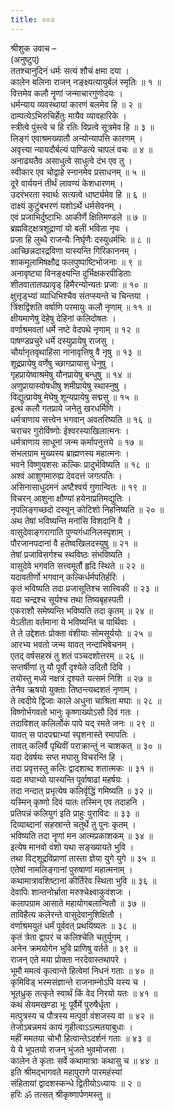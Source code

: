 ```yaml
---
title: ००२
---
```

श्रीशुक उवाच –  
(अनुष्टुप्)  
ततश्चानुदिनं धर्मः सत्यं शौचं क्षमा दया ।  
कालेन बलिना राजन् नङ्‌क्ष्यत्यायुर्बलं स्मृतिः ॥ १ ॥  
वित्तमेव कलौ नॄणां जन्माचारगुणोदयः ।  
धर्मन्याय व्यवस्थायां कारणं बलमेव हि ॥ २ ॥  
दाम्पत्येऽभिरुचिर्हेतुः मायैव व्यावहारिके ।  
स्त्रीत्वे पुंस्त्वे च हि रतिः विप्रत्वे सूत्रमेव हि ॥ ३ ॥  
लिङ्‌गं एवाश्रमख्यातौ अन्योन्यापत्ति कारणम् ।  
अवृत्त्या न्यायदौर्बल्यं पाण्डित्ये चापलं वचः ॥ ४ ॥  
अनाढ्यतैव असाधुत्वे साधुत्वे दंभ एव तु ।  
स्वीकार एव चोद्वाहे स्नानमेव प्रसाधनम् ॥ ५ ॥  
दूरे वार्ययनं तीर्थं लावण्यं केशधारणम् ।  
उदरंभरता स्वार्थः सत्यत्वे धार्ष्ट्यमेव हि ॥ ६ ॥  
दाक्ष्यं कुटुंबभरणं यशोऽर्थे धर्मसेवनम् ।  
एवं प्रजाभिर्दुष्टाभिः आकीर्णे क्षितिमण्डले ॥ ७ ॥  
ब्रह्मविट्क्षत्रशूद्राणां यो बली भविता नृपः ।  
प्रजा हि लुब्धै राजन्यैः निर्घृणैः दस्युधर्मभिः ॥ ८ ॥  
आच्छिन्नदारद्रविणा यास्यन्ति गिरिकाननम् ।  
शाकमूलामिषक्षौद्र फलपुष्पाष्टिभोजनाः ॥ ९ ॥  
अनावृष्ट्या विनङ्‌क्ष्यन्ति दुर्भिक्षकरपीडिताः  
शीतवातातपप्रावृड् हिमैरन्योन्यतः प्रजाः ॥ १० ॥  
क्षुत्तृड्भ्यां व्याधिभिश्चैव संतप्स्यन्ते च चिन्तया ।  
त्रिंशद्विंशति वर्षाणि परमायुः कलौ नृणाम् ॥ ११ ॥  
क्षीयमाणेषु देहेषु देहिनां कलिदोषतः ।  
वर्णाश्रमवतां धर्मे नष्टे वेदपथे नृणाम् ॥ १२ ॥  
पाषण्डप्रचुरे धर्मे दस्युप्रायेषु राजसु ।  
चौर्यानृतवृथाहिंसा नानावृत्तिषु वै नृषु ॥ १३ ॥  
शूद्रप्रायेषु वर्णेषु च्छागप्रायासु धेनुषु ।  
गृहप्रायेष्वाश्रमेषु यौनप्रायेषु बन्धुषु ॥ १४ ॥  
अणुप्रायास्वोषधीषु शमीप्रायेषु स्थास्नुषु ।  
विद्युत्प्रायेषु मेघेषु शून्यप्रायेषु सद्मसु ॥ १५ ॥  
इत्थं कलौ गतप्राये जनेतु खरधर्मिणि ।  
धर्मत्राणाय सत्त्वेन भगवान् अवतरिष्यति ॥ १६ ॥  
चराचर गुरोर्विष्णोः ईश्वरस्याखिलात्मनः ।  
धर्मत्राणाय साधूनां जन्म कर्मापनुत्तये ॥ १७ ॥  
संभलग्राम मुख्यस्य ब्राह्मणस्य महात्मनः ।  
भवने विष्णुयशसः कल्किः प्रादुर्भविष्यति ॥ १८ ॥  
अश्वं आशुगमारुह्य देवदत्तं जगत्पतिः ।  
असिनासाधुदमनं अष्टैश्वर्य गुणान्वितः ॥ १९ ॥  
विचरन् आशुना क्षौण्यां हयेनाप्रतिमद्युतिः ।  
नृपलिङ्‌गच्छदो दस्यून् कोटिशो निहनिष्यति ॥ २० ॥  
अथ तेषां भविष्यन्ति मनांसि विशदानि वै ।  
वासुदेवाङ्‌गरागाति पुण्यगंधानिलस्पृशाम् ।  
पौरजानपदानां वै हतेष्वखिलदस्युषु ॥ २१ ॥  
तेषां प्रजाविसर्गश्च स्थविष्ठः संभविष्यति ।  
वासुदेवे भगवति सत्त्वमूर्तौ हृदि स्थिते ॥ २२ ॥  
यदावतीर्णो भगवान् कल्किर्धर्मपतिर्हरिः ।  
कृतं भविष्यति तदा प्रजासूतिश्च सात्त्विकी ॥ २३ ॥  
यदा चन्द्रश्च सूर्यश्च तथा तिष्यबृहस्पती ।  
एकराशौ समेष्यन्ति भविष्यति तदा कृतम् ॥ २४ ॥  
येऽतीता वर्तमाना ये भविष्यन्ति च पार्थिवाः ।  
ते ते उद्देशतः प्रोक्ता वंशीयाः सोमसूर्ययोः ॥ २५ ॥  
आरभ्य भवतो जन्म यावत् नन्दाभिषेचनम् ।  
एतद् वर्षसहस्रं तु शतं पञ्चदशोत्तरम् ॥ २६ ॥  
सप्तर्षीणां तु यौ पूर्वौ दृश्येते उदितौ दिवि ।  
तयोस्तु मध्ये नक्षत्रं दृश्यते यत्समं निशि ॥ २७ ॥  
तेनैव ऋषयो युक्ताः तिष्ठन्त्यब्दशतं नृणाम् ।  
ते त्वदीये द्विजाः काले अधुना चाश्रिता मघाः ॥ २८ ॥  
विष्णोर्भगवतो भानुः कृष्णाख्योऽसौ दिवं गतः ।  
तदाविशत् कलिर्लोकं पापे यद् रमते जनः ॥ २९ ॥  
यावत् स पादपद्माभ्यां स्पृशनास्ते रमापतिः ।  
तावत् कलिर्वै पृथिवीं पराक्रान्तुं न चाशकत् ॥ ३० ॥  
यदा देवर्षयः सप्त मघासु विचरन्ति हि ।  
तदा प्रवृत्तस्तु कलिः द्वादशाब्द शतात्मकः ॥ ३१ ॥  
यदा मघाभ्यो यास्यन्ति पूर्वाषाढां महर्षयः ।  
तदा नन्दात् प्रभृत्येष कलिर्वृद्धिं गमिष्यति ॥ ३२ ॥  
यस्मिन् कृष्णो दिवं यातः तस्मिन् एव तदाहनि ।  
प्रतिपन्नं कलियुगं इति प्राहुः पुराविदः ॥ ३३ ॥  
दिव्याब्दानां सहस्रान्ते चतुर्थे तु पुनः कृतम् ।  
भविष्यति तदा नॄणां मन आत्मप्रकाशकम् ॥ ३४ ॥  
इत्येष मानवो वंशो यथा सङ्‌ख्यायते भुवि ।  
तथा विट्शूद्रविप्राणां तास्ता ज्ञेया युगे युगे ॥ ३५ ॥  
एतेषां नामलिङ्‌गानां पुरुषाणां महात्मनाम् ।  
कथामात्रावशिष्टानां कीर्तिरेव स्थिता भुवि ॥ ३६ ॥  
देवापिः शान्तनोर्भ्राता मरुश्चेक्ष्वाकुवंशजः ।  
कलापग्राम आसाते महायोगबलान्वितौ ॥ ३७ ॥  
ताविहैत्य कलेरन्ते वासुदेवानुशिक्षितौ ।  
वर्णाश्रमयुतं धर्मं पूर्ववत् प्रथयिष्यतः ॥ ३८ ॥  
कृतं त्रेता द्वापरं च कलिश्चेति चतुर्युगम् ।  
अनेन क्रमयोगेन भुवि प्राणिषु वर्तते ॥ ३९ ॥  
राजन् एते मया प्रोक्ता नरदेवास्तथापरे ।  
भूमौ ममत्वं कृत्वान्ते हित्वेमां निधनं गताः ॥ ४० ॥  
कृमिविड् भस्मसंज्ञान्ते राजनाम्नोऽपि यस्य च ।  
भूतध्रुक् तत्कृते स्वार्थं किं वेद निरयो यतः ॥ ४१ ॥  
कथं सेयमखण्डा भूः पूर्वैर्मे पुरुषैर्धृता ।  
मत्पुत्रस्य च पौत्रस्य मत्पूर्वा वंशजस्य वा ॥ ४२ ॥  
तेजोऽबन्नमयं कायं गृहीत्वाऽऽत्मतयाबुधाः ।  
महीं ममतया चोभौ हित्वान्तेऽदर्शनं गताः ॥ ४३ ॥  
ये ये भूपतयो राजन् भुंजते भुवमोजसा ।  
कालेन ते कृताः सर्वे कथामात्राः कथासु च ॥ ४४ ॥  
इति श्रीमद्भागवते महापुराणे पारमहंस्यां  
संहितायां द्वादशस्कन्धे द्वितीयोऽध्यायः ॥ २ ॥  
हरिः ॐ तत्सत् श्रीकृष्णार्पणमस्तु ॥